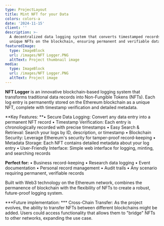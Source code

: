 ```yaml
---
type: ProjectLayout
title: Mint NFT for your Data
colors: colors-a
date: '2024-11-15'
client: ''
description: >-
  A decentralized data logging system that converts timestamped records into
  unique NFTs on the blockchain, ensuring permanent and verifiable data storage.
featuredImage:
  type: ImageBlock
  url: /images/NFT Logger.PNG
  altText: Project thumbnail image
media:
  type: ImageBlock
  url: /images/NFT Logger.PNG
  altText: Project image
---
```

**NFT Logger** is an innovative blockchain-based logging system that transforms traditional data records into Non-Fungible Tokens (NFTs). Each log entry is permanently stored on the Ethereum blockchain as a unique NFT, complete with timestamp verification and detailed metadata.

**Key Features:
**• Secure Data Logging: Convert any data entry into a permanent NFT record
• Timestamp Verification: Each entry is chronologically recorded with precise timestamps
• Easy Search & Retrieval: Search your logs by ID, description, or timestamp
• Blockchain Security: Leverage Ethereum's security for tamper-proof record-keeping
• Metadata Storage: Each NFT contains detailed metadata about your log entry
• User-Friendly Interface: Simple web interface for logging, minting, and searching records

**Perfect for:**
• Business record-keeping
• Research data logging
• Event documentation
• Personal record management
• Audit trails
• Any scenario requiring permanent, verifiable records

Built with Web3 technology on the Ethereum network, combines the permanence of blockchain with the flexibility of NFTs to create a robust, future-proof logging system.

***Future implementation: ***
Cross-Chain Transfer: As the project evolves, the ability to transfer NFTs between different blockchains might be added. Users could access functionality that allows them to "bridge" NFTs to other networks, expanding the use case.
